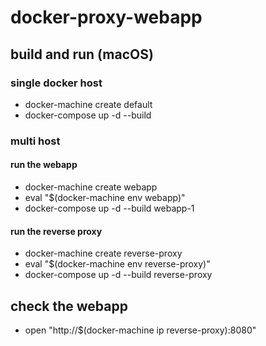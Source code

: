 # docker-proxy-webapp

## build and run (macOS)

### single docker host

* docker-machine create default
* docker-compose up -d --build

### multi host

#### run the webapp

* docker-machine create webapp
* eval "$(docker-machine env webapp)"
* docker-compose up -d --build webapp-1

#### run the reverse proxy

* docker-machine create reverse-proxy
* eval "$(docker-machine env reverse-proxy)"
* docker-compose up -d --build reverse-proxy

## check the webapp

* open "http://$(docker-machine ip reverse-proxy):8080"
